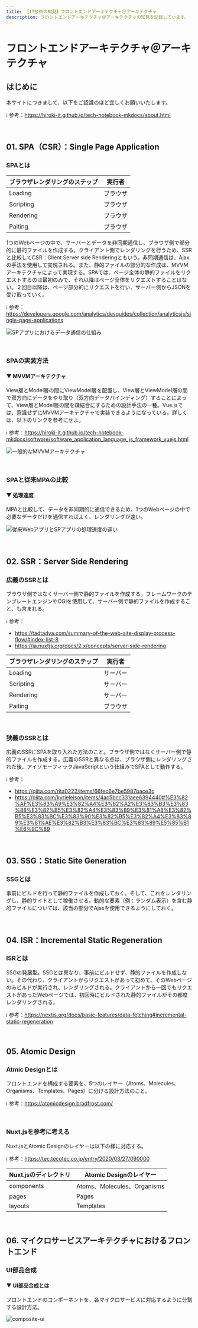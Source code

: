 ```yaml
---
title: 【IT技術の知見】フロントエンドアーキテクチャ＠アーキテクチャ
description: フロントエンドアーキテクチャ＠アーキテクチャの知見を記録しています。
---
```


#  フロントエンドアーキテクチャ＠アーキテクチャ

## はじめに

本サイトにつきまして、以下をご認識のほど宜しくお願いいたします。

ℹ️ 参考：https://hiroki-it.github.io/tech-notebook-mkdocs/about.html

<br>

## 01. SPA（CSR）：Single Page Application

### SPAとは

| ブラウザレンダリングのステップ | 実行者   |
| ------------------------------ | -------- |
| Loading                        | ブラウザ |
| Scripting                      | ブラウザ |
| Rendering                      | ブラウザ |
| Paiting                        | ブラウザ |

1つのWebページの中で、サーバーとデータを非同期通信し、ブラウザ側で部分的に静的ファイルを作成する。クライアント側でレンダリングを行うため、SSRと比較してCSR：Client Server side Renderingともいう。非同期通信は、Ajaxの手法を使用して実現される。また、静的ファイルの部分的な作成は、MVVMアーキテクチャによって実現する。SPAでは、ページ全体の静的ファイルをリクエストするのは最初のみで、それ以降はページ全体をリクエストすることはない。２回目以降は、ページ部分的にリクエストを行い、サーバー側からJSONを受け取っていく。

ℹ️ 参考：https://developers.google.com/analytics/devguides/collection/analyticsjs/single-page-applications

![SPアプリにおけるデータ通信の仕組み](https://raw.githubusercontent.com/hiroki-it/tech-notebook/master/images/SPアプリにおけるデータ通信の仕組み.png)

<br>

### SPAの実装方法

#### ▼ MVVMアーキテクチャ

View層とModel層の間にViewModel層を配置し、View層とViewModel層の間で双方向にデータをやり取り（双方向データバインディング）することによって、View層とModel層の間を疎結合にするための設計手法の一種。Vue.jsでは、意識せずにMVVMアーキテクチャで実装できるようになっている。詳しくは、以下のリンクを参考にせよ。

ℹ️ 参考：https://hiroki-it.github.io/tech-notebook-mkdocs/software/software_application_language_js_framework_vuejs.html

![一般的なMVVMアーキテクチャ](https://raw.githubusercontent.com/hiroki-it/tech-notebook/master/images/一般的なMVVMアーキテクチャ.png)

<br>

### SPAと従来MPAの比較

#### ▼ 処理速度

MPAと比較して、データを非同期的に通信できるため、1つのWebページの中で必要なデータだけを通信すればよく、レンダリングが速い。

![従来WebアプリとSPアプリの処理速度の違い](https://raw.githubusercontent.com/hiroki-it/tech-notebook/master/images/従来WebアプリとSPアプリの処理速度の違い.png)

<br>

## 02. SSR：Server Side Rendering

### 広義のSSRとは

ブラウザ側ではなくサーバー側で静的ファイルを作成する。フレームワークのテンプレートエンジンやCGIを使用して、サーバー側で静的ファイルを作成すること、も含まれる。

ℹ️ 参考：

- https://tadtadya.com/summary-of-the-web-site-display-process-flow/#index-list-8
- https://ja.nuxtjs.org/docs/2.x/concepts/server-side-rendering

| ブラウザレンダリングのステップ | 実行者   |
| ------------------------------ | -------- |
| Loading                        | サーバー   |
| Scripting                      | サーバー   |
| Rendering                      | サーバー   |
| Paiting                        | ブラウザ |

<br>

### 狭義のSSRとは

広義のSSRにSPAを取り入れた方法のこと。ブラウザ側ではなくサーバー側で静的ファイルを作成する。広義のSSRと異なる点は、ブラウザ側にレンダリングされた後、アイソモーフィックJavaScriptという仕組みでSPAとして動作する。

ℹ️ 参考：

- https://qiita.com/rita0222/items/66fec6e7be5987bace3c
- https://qiita.com/kyrieleison/items/4ac5bcc331aee6394440#%E3%82%AF%E3%83%A9%E3%82%A4%E3%82%A2%E3%83%B3%E3%83%88%E3%82%B5%E3%82%A4%E3%83%89%E3%81%A8%E3%82%B5%E3%83%BC%E3%83%90%E3%82%B5%E3%82%A4%E3%83%89%E3%81%AE%E3%82%B3%E3%83%BC%E3%83%89%E5%85%B1%E6%9C%89<br>

<br>

## 03. SSG：Static Site Generation

### SSGとは

事前にビルドを行って静的ファイルを作成しておく。そして、これをレンダリングし、静的サイトとして稼働させる。動的な要素（例：ランダム表示）を含む静的ファイルについては、該当の部分でAjaxを使用できるようにしておく。

<br>

## 04. ISR：Incremental Static Regeneration

### ISRとは

SSGの発展型。SSGとは異なり、事前にビルドせず、静的ファイルを作成しない。その代わり、クライアントからリクエストがあって初めて、そのWebページのみビルドが実行され、レンダリングされる。クライアントから一回でもリクエストがあったWebページでは、初回時にビルドされた静的ファイルがその都度レンダリングされる。

ℹ️ 参考：https://nextjs.org/docs/basic-features/data-fetching#incremental-static-regeneration

<br>

## 05. Atomic Design

### Atmic Designとは

フロントエンドを構成する要素を、5つのレイヤー（Atoms、Molecules、Organisms、Templates、Pages）に分ける設計方法のこと。

ℹ️ 参考：https://atomicdesign.bradfrost.com/

<br>

### Nuxt.jsを参考に考える

Nuxt.jsとAtomic Designのレイヤーは以下の様に対応する。

ℹ️ 参考：https://tec.tecotec.co.jp/entry/2020/03/27/090000

| Nuxt.jsのディレクトリ | Atomic Designのレイヤー     |
| --------------------- | --------------------------- |
| components            | Atoms、Molecules、Organisms |
| pages                 | Pages                       |
| layouts               | Templates                   |

<br>

## 06. マイクロサービスアーキテクチャにおけるフロントエンド

### UI部品合成

#### ▼ UI部品合成とは

フロントエンドのコンポーネントを、各マイクロサービスに対応するように分割する設計方法。

![composite-ui](https://raw.githubusercontent.com/hiroki-it/tech-notebook/master/images/composite-ui.png)


